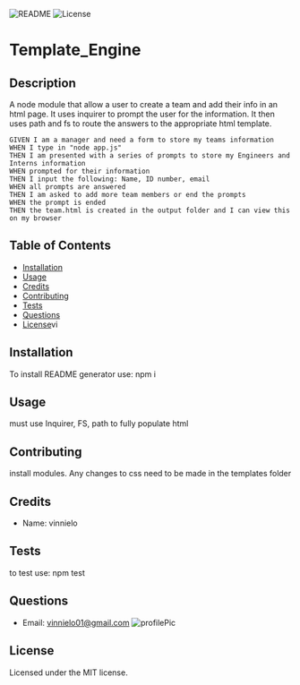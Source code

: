 
![README](https://img.shields.io/badge/NODE-TemplateEngine-red?style=plastic&logo=appveyor)
![License](https://img.shields.io/badge/MIT-100%-blue?style=plastic&logo=appveyor)

# Template_Engine

## Description

A node module that allow a user to create a team and add their info in an html page. It uses inquirer to prompt the user for the information. It then uses path and fs to route the answers to the appropriate html template. 

```
GIVEN I am a manager and need a form to store my teams information
WHEN I type in "node app.js"
THEN I am presented with a series of prompts to store my Engineers and Interns information
WHEN prompted for their information
THEN I input the following: Name, ID number, email
WHEN all prompts are answered
THEN I am asked to add more team members or end the prompts
WHEN the prompt is ended
THEN the team.html is created in the output folder and I can view this on my browser
```
## Table of Contents
* [Installation](#installation)
* [Usage](#usage)
* [Credits](#credits)
* [Contributing](#contributing)
* [Tests](#tests)
* [Questions](#questions)
* [License](#license)vi

## Installation

To install README generator use: npm i

## Usage

must use Inquirer, FS, path to fully populate html

## Contributing

install modules. Any changes to css need to be made in the templates folder

## Credits

* Name: vinnielo 

## Tests

to test use: npm test

## Questions

* Email: vinnielo01@gmail.com 
![profilePic](https://avatars2.githubusercontent.com/u/60115473?v=4)

## License

Licensed under the MIT license.

